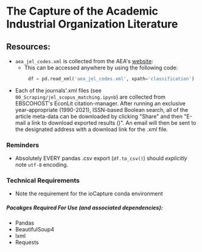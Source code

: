 # The Capture of the Academic Industrial Organization Literature


## Resources:
- `aea_jel_codes.xml` is collected from the AEA's [website](https://www.aeaweb.org/econlit/jelCodes.php): 
    -  This can be accessed anywhere by using the following code:
```python
        df = pd.read_xml('aea_jel_codes.xml', xpath='classification')
```

- Each of the journals'.xml files (see `00_Scraping/jel_scopus_matching.ipynb`) are collected from EBSCOHOST's EconLit citation-manager. After running an exclusive year-appropriate (1990-2021), ISSN-based Boolean search, all of the article meta-data can be downloaded by clicking "Share" and then "E-mail a link to download exported results ()". An email will then be sent to the designated address with a download link for the .xml file.

### Reminders
- Absolutely EVERY pandas .csv export (`df.to_csv()`) should *explicitly* note `utf-8` encoding.


### Technical Requirements
- Note the requirement for the ioCapture conda environment


##### Pacakges Required For Use (and associated dependencies):
- Pandas
- BeautifulSoup4
- lxml
- Requests
